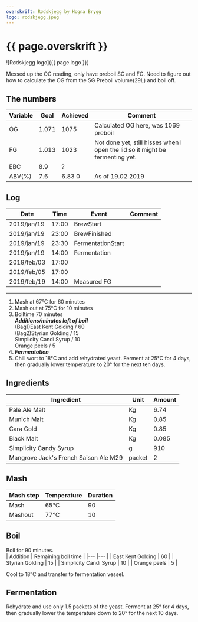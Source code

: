```yaml
---
overskrift: Rødskjegg by Hogna Brygg
logo: rodskjegg.jpeg
---
```


# {{ page.overskrift }}

![Rødskjegg logo]({{ page.logo }})

Messed up the OG reading, only have preboil SG and FG. Need to figure out how to calculate the OG from the SG Preboil volume(29L) and boil off.

## The numbers

| Variable | Goal   | Achieved      | Comment
|---       |---     |---            |---
| OG       | 1.071  | 1075          | Calculated OG here, was 1069 preboil
| FG       | 1.013  | 1023          | Not done yet, still hisses when I open the lid so it might be fermenting yet.
| EBC      | 8.9    | ?             |
| ABV(%)   | 7.6    | 6.83  0        | As of 19.02.2019

## Log

| Date          | Time      | Event                 | Comment
|---            |---        |---                    |---
| 2019/jan/19   | 17:00     | BrewStart             |
| 2019/jan/19   | 23:00     | BrewFinished          |
| 2019/jan/19   | 23:30     | FermentationStart     |
| 2019/jan/19   | 14:00     | Fermentation          |
| 2019/feb/03   | 17:00     |                       |
| 2019/feb/05   | 17:00     |                       |
| 2019/feb/19   | 14:00     | Measured FG           |

---

1. Mash at 67&deg;C for 60 minutes  
2. Mash out at 75&deg;C for 10 minutes  
3. Boiltime 70 minutes  
    ***Additions/minutes left of boil***  
        (Bag1)East Kent Golding           / 60  
        (Bag2)Styrian Golding             / 15  
        Simplicity Candi Syrup            / 10  
        Orange peels                      / 5  
4. ***Fermentation***  
5. Chill wort to 18&deg;C and add rehydrated yeast. Ferment at 25&deg;C for 4    days, then gradually lower temperature to 20&deg; for the next ten days.

## Ingredients

| Ingredient                            | Unit       | Amount
|---                                    |---         |---
| Pale Ale Malt                         | Kg         | 6.74
| Munich Malt                           | Kg         | 0.85
| Cara Gold                             | Kg         | 0.85
| Black Malt                            | Kg         | 0.085
| Simplicity  Candy Syrup               | g          | 910
| Mangrove Jack's French Saison Ale M29 | packet     | 2

## Mash  

| Mash step     | Temperature   | Duration  |
|---            |---            |---        |
| Mash          | 65&deg;C      | 90        |
| Mashout       | 77&deg;C      | 10        |

## Boil

Boil for 90 minutes.  
| Addition                  | Remaining boil time   |
|---                        |---                    |
| East Kent Golding         | 60                    |
| Styrian Golding           | 15                    |
| Simplicity Candi Syrup    | 10                    |
| Orange peels              | 5                     |

Cool to 18&deg;C and transfer to fermentation vessel.

## Fermentation

Rehydrate and use only 1.5 packets of the yeast. Ferment at 25&deg; for 4 days, then gradually lower the temperature down to 20&deg; for the next 10 days.
